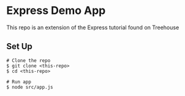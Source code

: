 # Express Demo App

This repo is an extension of the Express tutorial found on Treehouse

## Set Up
```
# Clone the repo
$ git clone <this-repo>
$ cd <this-repo>

# Run app
$ node src/app.js
```
